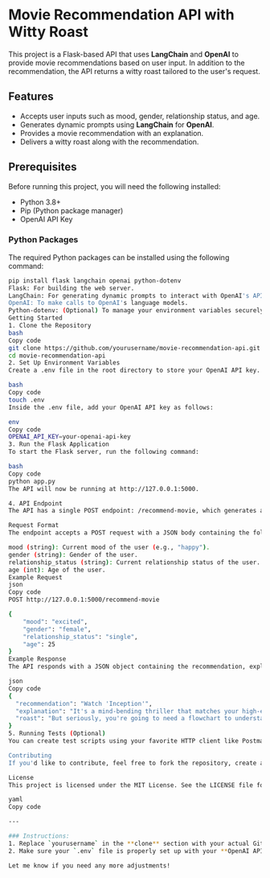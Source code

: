 # Movie Recommendation API with Witty Roast

This project is a Flask-based API that uses **LangChain** and **OpenAI** to provide movie recommendations based on user input. In addition to the recommendation, the API returns a witty roast tailored to the user's request.

## Features
- Accepts user inputs such as mood, gender, relationship status, and age.
- Generates dynamic prompts using **LangChain** for **OpenAI**.
- Provides a movie recommendation with an explanation.
- Delivers a witty roast along with the recommendation.

## Prerequisites

Before running this project, you will need the following installed:

- Python 3.8+
- Pip (Python package manager)
- OpenAI API Key

### Python Packages

The required Python packages can be installed using the following command:

```bash
pip install flask langchain openai python-dotenv
Flask: For building the web server.
LangChain: For generating dynamic prompts to interact with OpenAI's API.
OpenAI: To make calls to OpenAI's language models.
Python-dotenv: (Optional) To manage your environment variables securely.
Getting Started
1. Clone the Repository
bash
Copy code
git clone https://github.com/yourusername/movie-recommendation-api.git
cd movie-recommendation-api
2. Set Up Environment Variables
Create a .env file in the root directory to store your OpenAI API key.

bash
Copy code
touch .env
Inside the .env file, add your OpenAI API key as follows:

env
Copy code
OPENAI_API_KEY=your-openai-api-key
3. Run the Flask Application
To start the Flask server, run the following command:

bash
Copy code
python app.py
The API will now be running at http://127.0.0.1:5000.

4. API Endpoint
The API has a single POST endpoint: /recommend-movie, which generates a movie recommendation along with a witty roast.

Request Format
The endpoint accepts a POST request with a JSON body containing the following fields:

mood (string): Current mood of the user (e.g., "happy").
gender (string): Gender of the user.
relationship_status (string): Current relationship status of the user.
age (int): Age of the user.
Example Request
json
Copy code
POST http://127.0.0.1:5000/recommend-movie

{
    "mood": "excited",
    "gender": "female",
    "relationship_status": "single",
    "age": 25
}
Example Response
The API responds with a JSON object containing the recommendation, explanation, and a roast.

json
Copy code
{
  "recommendation": "Watch 'Inception'",
  "explanation": "It's a mind-bending thriller that matches your high-energy, adventurous mood.",
  "roast": "But seriously, you're going to need a flowchart to understand this one. Good luck!"
}
5. Running Tests (Optional)
You can create test scripts using your favorite HTTP client like Postman or using Python's requests library to automate testing your API.

Contributing
If you'd like to contribute, feel free to fork the repository, create a new branch, and submit a pull request.

License
This project is licensed under the MIT License. See the LICENSE file for more details.

yaml
Copy code

---

### Instructions:
1. Replace `yourusername` in the **clone** section with your actual GitHub username.
2. Make sure your `.env` file is properly set up with your **OpenAI API Key** before running the app.

Let me know if you need any more adjustments!
